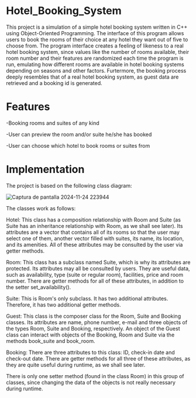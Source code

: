 # Hotel_Booking_System
This project is a simulation of a simple hotel booking system written in C++ using Object-Oriented Programming. The interface of this program allows users to book the rooms of their choice at any hotel they want out of five to choose from. The program interface creates a feeling of likeness to a real hotel booking system, since values like the number of rooms available, their room number and their features are randomized each time the program is run, emulating how different rooms are available in hotel booking systems depending on seasons and other factors. Furtermore, the booking process deeply resembles that of a real hotel booking system, as guest data are retrieved and a booking id is generated.  

# Features
-Booking rooms and suites of any kind

-User can preview the room and/or suite he/she has booked

-User can choose which hotel to book rooms or suites from

 
 # Implementation

The project is based on the following class diagram:

![Captura de pantalla 2024-11-24 223944](https://github.com/user-attachments/assets/b310d1cd-10ef-46ad-a149-c57c84bbcaf2)






The classes work as follows:

Hotel: This class has a composition relationship with Room and Suite (as Suite has an inheritance relationship with Room, as we shall see later). Its attributes are a vector that contains all of its rooms so that the user may select one of them, another vector filled with suites, its name, its location, and its amenities. All of these attributes may be consulted by the user via getter methods.

Room: This class has a subclass named Suite, which is why its attributes are protected. Its attributes may all be consulted by users. They are useful data, such as availability, type (suite or regular room), facilities, price and room number. There are getter methods for all of these attributes, in addition to the setter set_availability().

Suite: This is Room's only subclass. It has two additional attributes. Therefore, it has two additional getter methods.

Guest: This class is the composer class for the Room, Suite and Booking classes. Its attributes are name, phone number, e-mail and three objects of the types Room, Suite and Booking, respectively. An object of the Guest class can interact with objects of the Booking, Room and Suite via the methods book_suite and book_room.

Booking: There are three attributes to this class: ID, check-in date and check-out date. There are getter methods for all three of these attributes, as they are quite useful during runtime, as we shall see later.

There is only one setter method (found in the class Room) in this group of classes, since changing the data of the objects is not really necessary during runtime.
